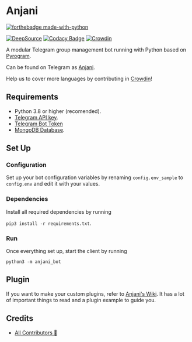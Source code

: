 # Anjani

[![forthebadge made-with-python](http://ForTheBadge.com/images/badges/made-with-python.svg)](https://www.python.org/)

[![DeepSource](https://deepsource.io/gh/userbotindo/Anjani.svg/?label=active+issues)](https://deepsource.io/gh/userbotindo/Anjani/?ref=repository-badge)
[![Codacy Badge](https://app.codacy.com/project/badge/Grade/dea98029aaf248538a413e26aa2a194a)](https://www.codacy.com/gh/userbotindo/Anjani/dashboard?utm_source=github.com&utm_medium=referral&utm_content=userbotindo/Anjani&utm_campaign=Badge_Grade)
[![Crowdin](https://badges.crowdin.net/anjani-bot/localized.svg)](https://crowdin.com/project/anjani-bot)

A modular Telegram group management bot running with Python based on [Pyrogram](https://github.com/pyrogram/pyrogram).

Can be found on Telegram as [Anjani](https://t.me/dAnjani_bot).

Help us to cover more languages by contributing in [Crowdin](https://crowdin.com/project/anjani-bot)!

## Requirements

- Python 3.8 or higher (recomended).
- [Telegram API key](https://docs.pyrogram.org/intro/setup#api-keys).
- [Telegram Bot Token](https://t.me/botfather)
- [MongoDB Database](https://cloud.mongodb.com/).

## Set Up

### Configuration

Set up your bot configuration variables by renaming `config.env_sample` to `config.env` and edit it with your values.

### Dependencies

Install all required dependencies by running

`pip3 install -r requirements.txt`.

### Run

Once everything set up, start the client by running

`python3 -m anjani_bot`

## Plugin

If you want to make your custom plugins, refer to [Anjani's Wiki](https://github.com/userbotindo/Anjani/wiki). It has a lot of important things to read and a plugin example to guide you.

## Credits

- [All Contributors 👥](https://github.com/userbotindo/Anjani/graphs/contributors)
